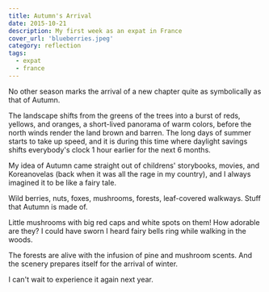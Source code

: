 ```yaml
---
title: Autumn's Arrival
date: 2015-10-21
description: My first week as an expat in France
cover_url: 'blueberries.jpeg'
category: reflection
tags:
  - expat
  - france
---
```


No other season marks the arrival of a new chapter quite as symbolically as that of Autumn.

The landscape shifts from the greens of the trees into a burst of reds, yellows, and oranges, a short-lived panorama of warm colors, before the north winds render the land brown and barren. The long days of summer starts to take up speed, and it is during this time where daylight savings shifts everybody's clock 1 hour earlier for the next 6 months.

My idea of Autumn came straight out of childrens' storybooks, movies, and Koreanovelas (back when it was all the rage in my country), and I always imagined it to be like a fairy tale.

Wild berries, nuts, foxes, mushrooms, forests, leaf-covered walkways. Stuff that Autumn is made of.

Little mushrooms with big red caps and white spots on them! How adorable are they? I could have sworn I heard fairy bells ring while walking in the woods.


The forests are alive with the infusion of pine and mushroom scents. And the scenery prepares itself for the arrival of winter.


I can't wait to experience it again next year.